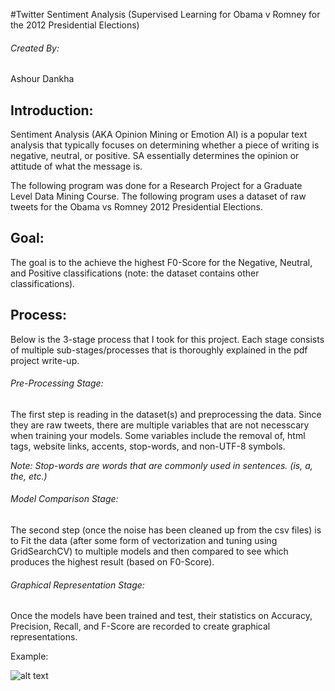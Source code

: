 #Twitter Sentiment Analysis (Supervised Learning for Obama v Romney for the 2012 Presidential Elections)

###### Created By:
Ashour Dankha

## Introduction:

Sentiment Analysis (AKA Opinion Mining or Emotion AI) is a popular text analysis that typically focuses on determining whether a piece of writing is negative, neutral, or positive. SA essentially determines the opinion or attitude of what the message is.

The following program was done for a Research Project for a Graduate Level Data Mining Course.
The following program uses a dataset of raw tweets for the Obama vs Romney 2012 Presidential Elections.

## Goal:
The goal is to the achieve the highest F0-Score for the Negative, Neutral, and Positive classifications (note: the dataset contains other classifications).

## Process:
Below is the 3-stage process that I took for this project. Each stage consists of multiple sub-stages/processes that is thoroughly explained in the pdf project write-up.

###### Pre-Processing Stage:
The first step is reading in the dataset(s) and preprocessing the data. Since they are raw tweets, there are multiple variables that are not necesscary when training your models. Some variables include the removal of, html tags, website links, accents, stop-words, and non-UTF-8 symbols.

*Note: Stop-words are words that are commonly used in sentences. (is, a, the, etc.)*

###### Model Comparison Stage:
The second step (once the noise has been cleaned up from the csv files) is to Fit the data (after some form of vectorization and tuning using GridSearchCV) to multiple models and then compared to see which produces the highest result (based on F0-Score).

###### Graphical Representation Stage:
Once the models have been trained and test, their statistics on Accuracy, Precision, Recall, and F-Score are recorded to create graphical representations.

Example:

![alt text](https://i.imgur.com/fHZ4lvR.png)




